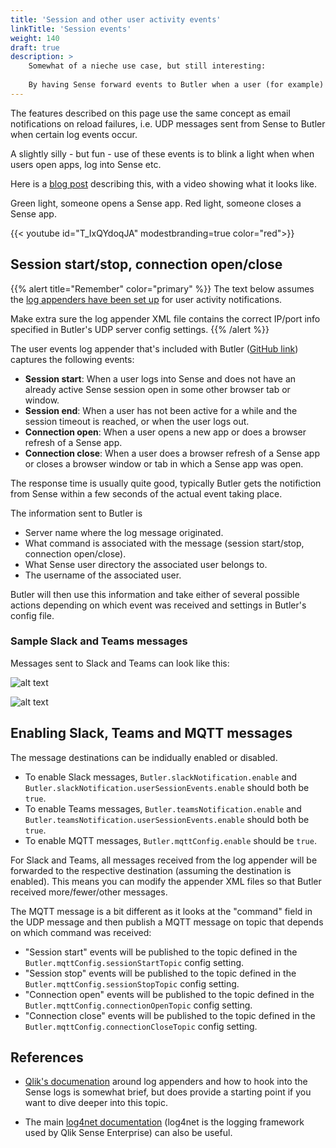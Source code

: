 ```yaml
---
title: 'Session and other user activity events'
linkTitle: 'Session events'
weight: 140
draft: true
description: >
    Somewhat of a nieche use case, but still interesting:  
    
    By having Sense forward events to Butler when a user (for example) starts a session, Butler can then forward this event to other tools and systems that need to take action when users start or stop using Sense.  
---
```


The features described on this page use the same concept as email notifications on reload failures, i.e. UDP messages sent from Sense to Butler when certain log events occur.

A slightly silly - but fun - use of these events is to blink a light when when users open apps, log into Sense etc.

Here is a [blog post](https://ptarmiganlabs.com/blog/2017/05/01/let-there-be-blinky-light/) describing this, with a video showing what it looks like.

Green light, someone opens a Sense app. Red light, someone closes a Sense app.

{{< youtube id="T_IxQYdoqJA" modestbranding=true color="red">}}

## Session start/stop, connection open/close

{{% alert title="Remember" color="primary" %}}
The text below assumes the [log appenders have been set up](/docs/getting-started/setup/user-events/) for user activity notifications.

Make extra sure the log appender XML file contains the correct IP/port info specified in Butler's UDP server config settings. 
{{% /alert %}}

The user events log appender that's included with Butler ([GitHub link](https://github.com/ptarmiganlabs/butler/blob/master/docs/log4net_user-audit-event/LocalLogConfig.xml)) captures the following events:

- **Session start**: When a user logs into Sense and does not have an already active Sense session open in some other browser tab or window.
- **Session end**: When a user has not been active for a while and the session timeout is reached, or when the user logs out.
- **Connection open**: When a user opens a new app or does a browser refresh of a Sense app.
- **Connection close**: When a user does a browser refresh of a Sense app or closes a browser window or tab in which a Sense app was open.

The response time is usually quite good, typically Butler gets the notifiction from Sense within a few seconds of the actual event taking place.

The information sent to Butler is

- Server name where the log message originated.
- What command is associated with the message (session start/stop, connection open/close).
- What Sense user directory the associated user belongs to.
- The username of the associated user.

Butler will then use this information and take either of several possible actions depending on which event was received and settings in Butler's config file.

### Sample Slack and Teams messages

Messages sent to Slack and Teams can look like this:

![alt text](/img/user-events-slack-1.png "User activity events in Slack")  

![alt text](/img/user-events-teams-1.png "User activity events in Teams")  

## Enabling Slack, Teams and MQTT messages

The message destinations can be indidually enabled or disabled.

- To enable Slack messages, `Butler.slackNotification.enable` and `Butler.slackNotification.userSessionEvents.enable` should both be `true`.
- To enable Teams messages, `Butler.teamsNotification.enable` and `Butler.teamsNotification.userSessionEvents.enable` should both be `true`.
- To enable MQTT messages, `Butler.mqttConfig.enable` should be `true`.

For Slack and Teams, all messages received from the log appender will be forwarded to the respective destination (assuming the destination is enabled). This means you can modify the appender XML files so that Butler received more/fewer/other messages.

The MQTT message is a bit different as it looks at the "command" field in the UDP message and then publish a MQTT message on topic that depends on which command was received:

- "Session start" events will be published to the topic defined in the `Butler.mqttConfig.sessionStartTopic` config setting.
- "Session stop" events will be published to the topic defined in the `Butler.mqttConfig.sessionStopTopic` config setting.
- "Connection open" events will be published to the topic defined in the `Butler.mqttConfig.connectionOpenTopic` config setting.
- "Connection close" events will be published to the topic defined in the `Butler.mqttConfig.connectionCloseTopic` config setting.

## References

- [Qlik's documenation](https://help.qlik.com/en-US/sense-admin/September2020/Subsystems/DeployAdministerQSE/Content/Sense_DeployAdminister/QSEoW/Deploy_QSEoW/Server-Logging-Using-Appenders.htm) around log appenders and how to hook into the Sense logs is somewhat brief, but does provide a starting point if you want to dive deeper into this topic.

- The main [log4net documentation](https://logging.apache.org/log4net/) (log4net is the logging framework used by Qlik Sense Enterprise) can also be useful.
